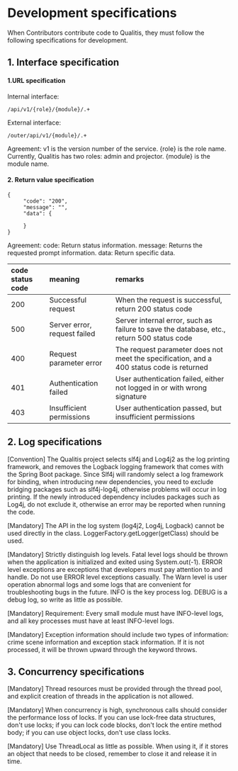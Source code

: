 # Development specifications

When Contributors contribute code to Qualitis, they must follow the following specifications for development.

## 1. Interface specification

#### 1.URL specification
Internal interface:
```
/api/v1/{role}/{module}/.+
```

External interface:
```
/outer/api/v1/{module}/.+
```

Agreement:
v1 is the version number of the service.
{role} is the role name. Currently, Qualitis has two roles: admin and projector.
{module} is the module name.

#### 2. Return value specification
```
{
     "code": "200",
     "message": "",
     "data": {
        
     }
}
```

Agreement:
code: Return status information.
message: Returns the requested prompt information.
data: Return specific data.

|code status code|meaning|remarks|
|:----|:---|:----- |
|200 |Successful request |When the request is successful, return 200 status code |
|500 |Server error, request failed |Server internal error, such as failure to save the database, etc., return 500 status code |
|400 |Request parameter error |The request parameter does not meet the specification, and a 400 status code is returned |
|401 |Authentication failed |User authentication failed, either not logged in or with wrong signature |
|403 |Insufficient permissions |User authentication passed, but insufficient permissions |

## 2. Log specifications
[Convention] The Qualitis project selects slf4j and Log4j2 as the log printing framework, and removes the Logback logging framework that comes with the Spring Boot package. Since Slf4j will randomly select a log framework for binding, when introducing new dependencies, you need to exclude bridging packages such as slf4j-log4j, otherwise problems will occur in log printing. If the newly introduced dependency includes packages such as Log4j, do not exclude it, otherwise an error may be reported when running the code.

[Mandatory] The API in the log system (log4j2, Log4j, Logback) cannot be used directly in the class. LoggerFactory.getLogger(getClass) should be used.

[Mandatory] Strictly distinguish log levels. Fatal level logs should be thrown when the application is initialized and exited using System.out(-1). ERROR level exceptions are exceptions that developers must pay attention to and handle. Do not use ERROR level exceptions casually. The Warn level is user operation abnormal logs and some logs that are convenient for troubleshooting bugs in the future. INFO is the key process log. DEBUG is a debug log, so write as little as possible.

[Mandatory] Requirement: Every small module must have INFO-level logs, and all key processes must have at least INFO-level logs.

[Mandatory] Exception information should include two types of information: crime scene information and exception stack information. If it is not processed, it will be thrown upward through the keyword throws.

## 3. Concurrency specifications
[Mandatory] Thread resources must be provided through the thread pool, and explicit creation of threads in the application is not allowed.

[Mandatory] When concurrency is high, synchronous calls should consider the performance loss of locks. If you can use lock-free data structures, don't use locks; if you can lock code blocks, don't lock the entire method body; if you can use object locks, don't use class locks.

[Mandatory] Use ThreadLocal as little as possible. When using it, if it stores an object that needs to be closed, remember to close it and release it in time.